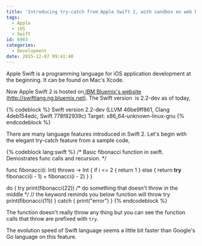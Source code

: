 ```yaml
---
title: 'Introducing try-catch from Apple Swift 2, with sandbox on web by IBM Bluemix'
tags:
  - Apple
  - iOS
  - Swift
id: 6963
categories:
  - Development
date: 2015-12-07 09:41:40
---
```


Apple Swift is a programming language for iOS application development at the beginning. It can be found on Mac's Xcode.

Now Apple Swift 2 is hosted on[ IBM Bluemix's website (http://swiftlang.ng.bluemix.net)](http://swiftlang.ng.bluemix.net). The Swift version &nbsp;is 2.2-dev as of today,

{% codeblock %}
Swift version 2.2-dev (LLVM 46be9ff861, Clang 4deb154edc, Swift 778f82939c)
Target: x86_64-unknown-linux-gnu
{% endcodeblock %}

There are many language features introduced in Swift 2\. Let's begin with the elegant try-catch feature from a sample code,

{% codeblock lang:swift %}
/* Basic fibonacci function in swift.
   Demostrates func calls and recursion.
*/

func fibonacci(i: Int) throws -> Int  {
    if i <= 2 {
        return 1
    } else {
        return **try** fibonacci(i - 1) + fibonacci(i - 2)
    }
}

do {
  try print(fibonacci(22))
  /* do something that doesn't throw in the middle
  */
  // the keyword reminds you below function will throw
  try print(fibonacci(11))
} catch {
  print("error")
}
{% endcodeblock %}

The function doesn't really throw any thing but you can see the function calls that throw are prefixed with ```try```.

The evolution speed of Swift language seems a little bit faster than Google's Go language on this feature.
